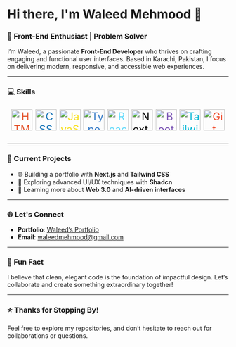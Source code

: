 # Hi there, I'm Waleed Mehmood 👋  

### 🚀 Front-End Enthusiast | Problem Solver  

I’m Waleed, a passionate **Front-End Developer** who thrives on crafting engaging and functional user interfaces. Based in Karachi, Pakistan, I focus on delivering modern, responsive, and accessible web experiences.  



---

### 💻 Skills  

<p align="center" style="font-size: 24px;">
  <img src="https://cdn.jsdelivr.net/npm/simple-icons@v6/icons/html5.svg" alt="HTML5" width="48" height="48" style="color:#E34F26;" />
  <img src="https://cdn.jsdelivr.net/npm/simple-icons@v6/icons/css3.svg" alt="CSS3" width="48" height="48" style="color:#1572B6;" />
  <img src="https://cdn.jsdelivr.net/npm/simple-icons@v6/icons/javascript.svg" alt="JavaScript" width="48" height="48" style="color:#F7DF1E;" />
  <img src="https://cdn.jsdelivr.net/npm/simple-icons@v6/icons/typescript.svg" alt="TypeScript" width="48" height="48" style="color:#3178C6;" />
  <img src="https://cdn.jsdelivr.net/npm/simple-icons@v6/icons/react.svg" alt="React" width="48" height="48" style="color:#61DAFB;" />
  <img src="https://cdn.jsdelivr.net/npm/simple-icons@v6/icons/nextdotjs.svg" alt="Next.js" width="48" height="48" style="color:#000000;" />
  <img src="https://cdn.jsdelivr.net/npm/simple-icons@v6/icons/bootstrap.svg" alt="Bootstrap" width="48" height="48" style="color:#7952B3;" />
  <img src="https://cdn.jsdelivr.net/npm/simple-icons@v6/icons/tailwindcss.svg" alt="Tailwind CSS" width="48" height="48" style="color:#06B6D4;" />
  <img src="https://cdn.jsdelivr.net/npm/simple-icons@v6/icons/git.svg" alt="Git" width="48" height="48" style="color:#F05032;" />
</p>


---

### 🔧 Current Projects  

- 🌐 Building a portfolio with **Next.js** and **Tailwind CSS**  
- 🚀 Exploring advanced UI/UX techniques with **Shadcn**  
- 🌱 Learning more about **Web 3.0** and **AI-driven interfaces**  

---

### 🌐 Let's Connect  

- **Portfolio**: [Waleed’s Portfolio](https://waleed-portfolio.vercel.app)  
- **Email**: [waleedmehmood@gmail.com](mailto:waleedbinmehmood806@gmail.com)  

---

### 🎯 Fun Fact  

I believe that clean, elegant code is the foundation of impactful design. Let’s collaborate and create something extraordinary together!  

---

### ⭐ Thanks for Stopping By!  

Feel free to explore my repositories, and don’t hesitate to reach out for collaborations or questions.
